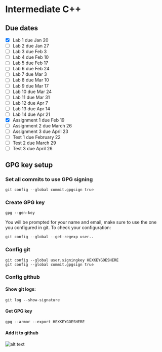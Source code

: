 # Intermediate C++

## Due dates

- [x] Lab 1 due Jan 20
- [ ] Lab 2 due Jan 27
- [ ] Lab 3 due Feb 3
- [ ] Lab 4 due Feb 10
- [ ] Lab 5 due Feb 17
- [ ] Lab 6 due Feb 24
- [ ] Lab 7 due Mar 3
- [ ] Lab 8 due Mar 10
- [ ] Lab 9 due Mar 17
- [ ] Lab 10 due Mar 24
- [ ] Lab 11 due Mar 31
- [ ] Lab 12 due Apr 7
- [ ] Lab 13 due Apr 14
- [ ] Lab 14 due Apr 21
- [x] Assignment 1 due Feb 19
- [ ] Assignment 2 due March 26
- [ ] Assignment 3 due April 23
- [ ] Test 1 due February 22
- [ ] Test 2 due March 29
- [ ] Test 3 due April 26 

## GPG key setup
### Set all commits to use GPG signing
``` 
git config --global commit.gpgsign true
```
### Create GPG key
```  
gpg --gen-key
```
You will be prompted for your name and email, make sure to use the one you configured in git. To check your configuration:
```
git config --global --get-regexp user..
``` 
### Config git
```
git config --global user.signingkey HEXKEYGOESHERE
git config --global commit.gpgsign true
```
### Config github

#### Show git logs:  
```
git log --show-signature
```
#### Get GPG key
```
gpg --armor --export HEXKEYGOESHERE
```
#### Add it to github
![alt text](https://github.com/[username]/[reponame]/blob/[branch]/image.jpg?raw=true)


